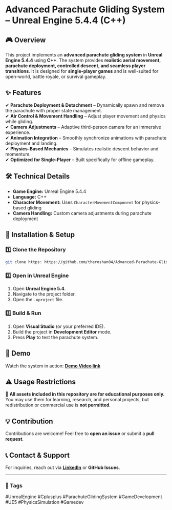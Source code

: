 # Advanced Parachute Gliding System – Unreal Engine 5.4.4 (C++)

## 🎮 Overview
This project implements an **advanced parachute gliding system** in **Unreal Engine 5.4.4** using **C++**. The system provides **realistic aerial movement, parachute deployment, controlled descent, and seamless player transitions**. It is designed for **single-player games** and is well-suited for open-world, battle royale, or survival gameplay.

## ✨ Features
✔ **Parachute Deployment & Detachment** – Dynamically spawn and remove the parachute with proper state management.  
✔ **Air Control & Movement Handling** – Adjust player movement and physics while gliding.  
✔ **Camera Adjustments** – Adaptive third-person camera for an immersive experience.  
✔ **Animation Integration** – Smoothly synchronize animations with parachute deployment and landing.  
✔ **Physics-Based Mechanics** – Simulates realistic descent behavior and momentum.  
✔ **Optimized for Single-Player** – Built specifically for offline gameplay.  

## 🛠️ Technical Details
- **Game Engine:** Unreal Engine 5.4.4  
- **Language:** C++  
- **Character Movement:** Uses `CharacterMovementComponent` for physics-based gliding  
- **Camera Handling:** Custom camera adjustments during parachute deployment  

## 📂 Installation & Setup
### 1️⃣ Clone the Repository
```bash
git clone https: https://github.com/theroshan04/Advanced-Parachute-Gliding-System-Cpp-UE5
```
### 2️⃣ Open in Unreal Engine
1. Open **Unreal Engine 5.4**.
2. Navigate to the project folder.
3. Open the `.uproject` file.

### 3️⃣ Build & Run
1. Open **Visual Studio** (or your preferred IDE).
2. Build the project in **Development Editor** mode.
3. Press **Play** to test the parachute system.

## 🎥 Demo
Watch the system in action: **[Demo Video link](https://www.linkedin.com/posts/theroshan04_unrealengine-gamedevelopment-cplusplus-activity-7301109730842669056-jblV?utm_source=share&utm_medium=member_desktop&rcm=ACoAAC4qZgABd5J9PIhgjoEMRbCsNO3MQYCwIm8)**  

## ⚠️ Usage Restrictions
🛑 **All assets included in this repository are for educational purposes only.** You may use them for learning, research, and personal projects, but redistribution or commercial use is **not permitted**.

## 💡 Contribution
Contributions are welcome! Feel free to **open an issue** or submit a **pull request**.

## 📞 Contact & Support
For inquiries, reach out via **[LinkedIn](www.linkedin.com/in/theroshan04)** or **GitHub Issues**.

---

### 📌 Tags
#UnrealEngine #Cplusplus #ParachuteGlidingSystem #GameDevelopment #UE5 #PhysicsSimulation #Gamedev


